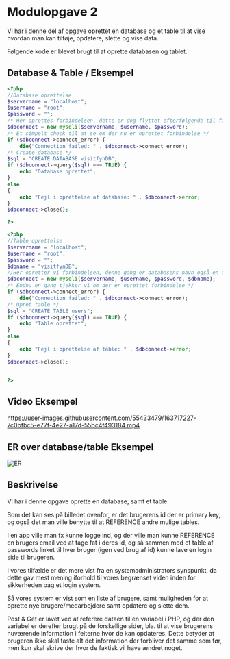 # Modulopgave 2

Vi har i denne del af opgave oprettet en database og et table til at vise
hvordan man kan tilføje, opdatere, slette og vise data.

Følgende kode er blevet brugt til at oprette databasen og tablet.




## Database & Table / Eksempel

```php
<?php
//Database oprettelse
$servername = "localhost";
$username = "root";
$password = "";
/* Her oprettes forbindelsen, dette er dog flyttet efterfølgende til filen addConnect.php */
$dbconnect = new mysqli($servername, $username, $password);
/* Et simpelt check til at se om der nu er oprettet forbindelse */
if ($dbconnect->connect_error) {
    die("Connection failed: " . $dbconnect->connect_error);
/* Create database */
$sql = "CREATE DATABASE visitfynDB";
if ($dbconnect->query($sql) === TRUE) {
    echo "Database oprettet";
}
else
{
    echo "Fejl i oprettelse af database: " . $dbconnect->error;
}
$dbconnect->close();

?>

<?php
//Table oprettelse
$servername = "localhost";
$username = "root";
$password = "";
$dbname = "visitfynDB";
//Her opretter vi forbindelsen, denne gang er databasens navn også en del af forbindelsen.
$dbconnect = new mysqli($servername, $username, $password, $dbname);
/* Endnu en gang tjekker vi om der er oprettet forbindelse */
if ($dbconnect->connect_error) {
    die("Connection failed: " . $dbconnect->connect_error);
/* Opret table */
$sql = "CREATE TABLE users";
if ($dbconnect->query($sql) === TRUE) {
    echo "Table oprettet";
}
else
{
    echo "Fejl i oprettelse af table: " . $dbconnect->error;
}
$dbconnect->close();


?>
```

## Video Eksempel
https://user-images.githubusercontent.com/55433479/163717227-7c0bfbc5-e77f-4e27-a17d-55bc4f493184.mp4

## ER over database/table Eksempel
![ER](https://user-images.githubusercontent.com/55433479/163719348-09661b05-d941-4355-8337-f0aafea6785d.png)


## Beskrivelse

Vi har i denne opgave oprette en database, samt et table.

Som det kan ses på billedet ovenfor, er det brugerens id der er primary key, og 
også det man ville benytte til at REFERENCE andre mulige tables.

I en app ville man fx kunne logge ind, og der ville man kunne REFERENCE en brugers email
ved at tage fat i deres id, og så sammen med et table af passwords linket til hver bruger (igen ved brug af id)
kunne lave en login side til brugeren.

I vores tilfælde er det mere vist fra en systemadministrators synspunkt, da dette gav
mest mening iforhold til vores begrænset viden inden for sikkerheden bag et login system.

Så vores system er vist som en liste af brugere, samt muligheden for at oprette nye brugere/medarbejdere
samt opdatere og slette dem.

Post & Get er lavet ved at referere dataen til en variabel i PHP, og der den variabel er derefter brugt på de forskellige sider, bla.
til at vise brugerens nuværende information i felterne hvor de kan opdateres.
Dette betyder at brugeren ikke skal taste alt det information der forbliver det samme som før, men kun skal skrive der hvor de faktisk vil have ændret noget.
